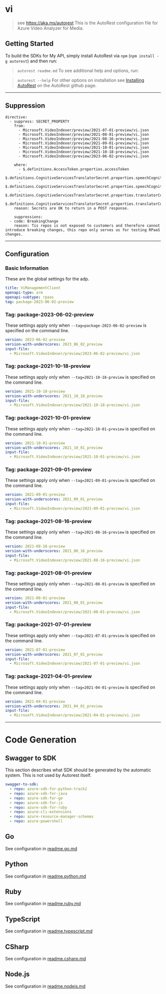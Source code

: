 # vi

> see https://aka.ms/autorest
This is the AutoRest configuration file for Azure Video Analyzer for Media.

## Getting Started

To build the SDKs for My API, simply install AutoRest via `npm` (`npm install -g autorest`) and then run:

> `autorest readme.md`
To see additional help and options, run:

> `autorest --help`
For other options on installation see [Installing AutoRest](https://aka.ms/autorest/install) on the AutoRest github page.

---

## Suppression
```
directive:
  - suppress: SECRET_PROPERTY
    from:
      - Microsoft.VideoIndexer/preview/2021-07-01-preview/vi.json
      - Microsoft.VideoIndexer/preview/2021-08-01-preview/vi.json
      - Microsoft.VideoIndexer/preview/2021-08-16-preview/vi.json
      - Microsoft.VideoIndexer/preview/2021-09-01-preview/vi.json
      - Microsoft.VideoIndexer/preview/2021-10-01-preview/vi.json
      - Microsoft.VideoIndexer/preview/2021-10-18-preview/vi.json
      - Microsoft.VideoIndexer/preview/2023-06-02-preview/vi.json

    where:
      - $.definitions.AccessToken.properties.accessToken
      - $.definitions.CognitiveServicesTranslatorSecret.properties.speechCognitiveServicesPrimaryKey
      - $.definitions.CognitiveServicesTranslatorSecret.properties.speechCognitiveServicesSecondaryKey
      - $.definitions.CognitiveServicesTranslatorSecret.properties.translatorCognitiveServicesPrimaryKey
      - $.definitions.CognitiveServicesTranslatorSecret.properties.translatorCognitiveServicesSecondaryKey
    reason: Secrets are OK to return in a POST response.

    suppressions:
  - code: BreakingChange
    reason: Tis repos is not exposed to customers and therefore cannot introduce breaking changes, this repo only serves us for testing RPaaS changes.
```
---

## Configuration

### Basic Information

These are the global settings for the adp.

```yaml
title: ViManagementClient
openapi-type: arm
openapi-subtype: rpaas
tag: package-2023-06-02-preview
```

### Tag: package-2023-06-02-preview

These settings apply only when `--tag=package-2023-06-02-preview` is specified on the command line.

```yaml $(tag) == 'package-2023-06-02-preview'
version: 2023-06-02-preview
version-with-underscores: 2023_06_02_preview
input-file:
  - Microsoft.VideoIndexer/preview/2023-06-02-preview/vi.json
```

### Tag: package-2021-10-18-preview

These settings apply only when `--tag=2021-10-18-preview` is specified on the command line.

```yaml $(tag) == 'package-2021-10-18-preview'
version: 2021-10-18-preview
version-with-underscores: 2021_10_18_preview
input-file:
  - Microsoft.VideoIndexer/preview/2021-10-18-preview/vi.json
```
### Tag: package-2021-10-01-preview

These settings apply only when `--tag=2021-10-01-preview` is specified on the command line.

```yaml $(tag) == 'package-2021-10-01-preview'
version: 2021-10-01-preview
version-with-underscores: 2021_10_01_preview
input-file:
  - Microsoft.VideoIndexer/preview/2021-10-01-preview/vi.json
```
### Tag: package-2021-09-01-preview

These settings apply only when `--tag=2021-09-01-preview` is specified on the command line.

```yaml $(tag) == 'package-2021-09-01-preview'
version: 2021-09-01-preview
version-with-underscores: 2021_09_01_preview
input-file:
  - Microsoft.VideoIndexer/preview/2021-09-01-preview/vi.json
```
### Tag: package-2021-08-16-preview

These settings apply only when `--tag=2021-08-16-preview` is specified on the command line.

```yaml $(tag) == 'package-2021-08-16-preview'
version: 2021-08-16-preview
version-with-underscores: 2021_08_16_preview
input-file:
  - Microsoft.VideoIndexer/preview/2021-08-16-preview/vi.json
```
### Tag: package-2021-08-01-preview

These settings apply only when `--tag=2021-08-01-preview` is specified on the command line.

```yaml $(tag) == 'package-2021-08-01-preview'
version: 2021-08-01-preview
version-with-underscores: 2021_08_01_preview
input-file:
  - Microsoft.VideoIndexer/preview/2021-08-01-preview/vi.json
```
### Tag: package-2021-07-01-preview

These settings apply only when `--tag=2021-07-01-preview` is specified on the command line.

```yaml $(tag) == 'package-2021-07-01-preview'
version: 2021-07-01-preview
version-with-underscores: 2021_07_01_preview
input-file:
  - Microsoft.VideoIndexer/preview/2021-07-01-preview/vi.json
```
### Tag: package-2021-04-01-preview

These settings apply only when `--tag=2021-04-01-preview` is specified on the command line.

```yaml $(tag) == 'package-2021-04-01-preview'
version: 2021-04-01-preview
version-with-underscores: 2021_04_01_preview
input-file:
  - Microsoft.VideoIndexer/preview/2021-04-01-preview/vi.json
```


---

# Code Generation

## Swagger to SDK

This section describes what SDK should be generated by the automatic system.
This is not used by Autorest itself.

```yaml $(swagger-to-sdk)
swagger-to-sdk:
  - repo: azure-sdk-for-python-track2
  - repo: azure-sdk-for-java
  - repo: azure-sdk-for-go
  - repo: azure-sdk-for-js
  - repo: azure-sdk-for-ruby
  - repo: azure-cli-extensions
  - repo: azure-resource-manager-schemas
  - repo: azure-powershell
```

## Go

See configuration in [readme.go.md](./readme.go.md)

## Python

See configuration in [readme.python.md](./readme.python.md)

## Ruby

See configuration in [readme.ruby.md](./readme.ruby.md)

## TypeScript

See configuration in [readme.typescript.md](./readme.typescript.md)

## CSharp

See configuration in [readme.csharp.md](./readme.csharp.md)

## Node.js

See configuration in [readme.nodejs.md](./readme.nodejs.md)